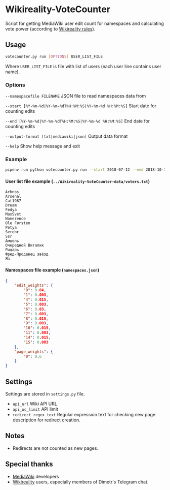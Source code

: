 # Wikireality-VoteCounter

Script for getting MediaWiki user edit count for namespaces and calculating vote power (according to [Wikireality rules](http://wikireality.ru/wiki/%D0%92%D0%B8%D0%BA%D0%B8%D1%80%D0%B5%D0%B0%D0%BB%D1%8C%D0%BD%D0%BE%D1%81%D1%82%D1%8C:%D0%9A#4.4._.D0.92.D0.B5.D1.81_.D0.B3.D0.BE.D0.BB.D0.BE.D1.81.D0.B0)).

## Usage

```sh
votecounter.py run [OPTIONS] USER_LIST_FILE
```

Where `USER_LIST_FILE` is file with list of users (each user line contains user name).

### Options

`--namespacefile FILENAME` JSON file to read namespaces data from

`--start [%Y-%m-%d|%Y-%m-%dT%H:%M:%S|%Y-%m-%d %H:%M:%S]` Start date for counting edits

`--end [%Y-%m-%d|%Y-%m-%dT%H:%M:%S|%Y-%m-%d %H:%M:%S]` End date for counting edits

`--output-format [txt|mediawiki|json]` Output data format

`--help` Show help message and exit

### Example

```sh
pipenv run python votecounter.py run --start 2018-07-12 --end 2018-10-12 ../Wikireality-VoteCounter-data/voters.txt
```

#### User list file example (`../Wikireality-VoteCounter-data/voters.txt`)

```text
Arbnos
Arsenal
Cat1987
Dream
Fedya
MaxSvet
Nomerence
Ole Førsten
Petya
Serebr
Ssr
Амшель
Очередной Виталик
Рыцарь
Фред-Продавец звёзд
Яз
```

#### Namespaces file example (`namespaces.json`)

```json
{
    "edit_weights": {
        "0": 0.04,
        "1": 0.003,
        "4": 0.015,
        "5": 0.003,
        "6": 0.03,
        "7": 0.003,
        "8": 0.015,
        "9": 0.003,
        "10": 0.015,
        "11": 0.003,
        "14": 0.015,
        "15": 0.003
    },
    "page_weights": {
        "0": 0.6
    }
}
```

## Settings

Settings are stored in `settings.py` file.

* `api_url` Wiki API URL
* `api_uc_limit` API limit
* `redirect_regex_text` Regular expression text for checking new page description for redirect creation.

## Notes

* Redirects are not counted as new pages.

## Special thanks

* [MediaWiki](https://www.mediawiki.org/wiki/MediaWiki) developers
* [Wikireality](http://wikireality.ru) users, especially members of Dimetr's Telegram chat.
